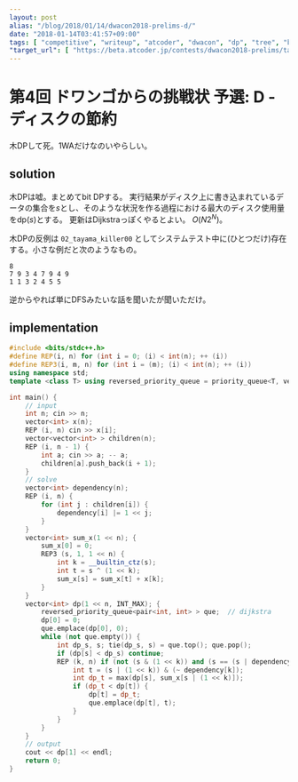 ```yaml
---
layout: post
alias: "/blog/2018/01/14/dwacon2018-prelims-d/"
date: "2018-01-14T03:41:57+09:00"
tags: [ "competitive", "writeup", "atcoder", "dwacon", "dp", "tree", "bit-dp", "dijkstra" ]
"target_url": [ "https://beta.atcoder.jp/contests/dwacon2018-prelims/tasks/dwacon2018_prelims_d" ]
---
```


# 第4回 ドワンゴからの挑戦状 予選: D - ディスクの節約

木DPして死。$1$WAだけなのいやらしい。

## solution

木DPは嘘。まとめてbit DPする。
実行結果がディスク上に書き込まれているデータの集合を$s$とし、そのような状況を作る過程における最大のディスク使用量を$\mathrm{dp}(s)$とする。
更新はDijkstraっぽくやるとよい。
$O(N2^N)$。

木DPの反例は `02_tayama_killer00` としてシステムテスト中に(ひとつだけ)存在する。小さな例だと次のようなもの。

```
8
7 9 3 4 7 9 4 9
1 1 3 2 4 5 5
```

逆からやれば単にDFSみたいな話を聞いたが聞いただけ。

## implementation

``` c++
#include <bits/stdc++.h>
#define REP(i, n) for (int i = 0; (i) < int(n); ++ (i))
#define REP3(i, m, n) for (int i = (m); (i) < int(n); ++ (i))
using namespace std;
template <class T> using reversed_priority_queue = priority_queue<T, vector<T>, greater<T> >;

int main() {
    // input
    int n; cin >> n;
    vector<int> x(n);
    REP (i, n) cin >> x[i];
    vector<vector<int> > children(n);
    REP (i, n - 1) {
        int a; cin >> a; -- a;
        children[a].push_back(i + 1);
    }
    // solve
    vector<int> dependency(n);
    REP (i, n) {
        for (int j : children[i]) {
            dependency[i] |= 1 << j;
        }
    }
    vector<int> sum_x(1 << n); {
        sum_x[0] = 0;
        REP3 (s, 1, 1 << n) {
            int k = __builtin_ctz(s);
            int t = s ^ (1 << k);
            sum_x[s] = sum_x[t] + x[k];
        }
    }
    vector<int> dp(1 << n, INT_MAX); {
        reversed_priority_queue<pair<int, int> > que;  // dijkstra
        dp[0] = 0;
        que.emplace(dp[0], 0);
        while (not que.empty()) {
            int dp_s, s; tie(dp_s, s) = que.top(); que.pop();
            if (dp[s] < dp_s) continue;
            REP (k, n) if (not (s & (1 << k)) and (s == (s | dependency[k]))) {
                int t = (s | (1 << k)) & (~ dependency[k]);
                int dp_t = max(dp[s], sum_x[s | (1 << k)]);
                if (dp_t < dp[t]) {
                    dp[t] = dp_t;
                    que.emplace(dp[t], t);
                }
            }
        }
    }
    // output
    cout << dp[1] << endl;
    return 0;
}
```
